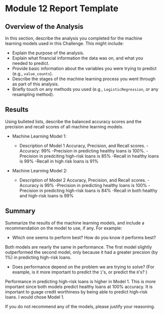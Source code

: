 # Module 12 Report Template

## Overview of the Analysis

In this section, describe the analysis you completed for the machine learning models used in this Challenge. This might include:

* Explain the purpose of the analysis.
* Explain what financial information the data was on, and what you needed to predict.
* Provide basic information about the variables you were trying to predict (e.g., `value_counts`).
* Describe the stages of the machine learning process you went through as part of this analysis.
* Briefly touch on any methods you used (e.g., `LogisticRegression`, or any resampling method).

## Results

Using bulleted lists, describe the balanced accuracy scores and the precision and recall scores of all machine learning models.

* Machine Learning Model 1:
  * Description of Model 1 Accuracy, Precision, and Recall scores.
  -Accuracy: 99%
  -Precision in predicting healthy loans is 100%.
  -Precision in predciting high-risk loans is 85%
  -Recall in healthy loans is 99%
  -Recall in high risk loans is 91%



* Machine Learning Model 2:
  * Description of Model 2 Accuracy, Precision, and Recall scores.
  -Accuracy is 99%
  -Precision in predicting healthy loans is 100%
  -Precision in predicting high-risk loans is 84%
  -Recall in both healthy and high-risk loans is 99%

## Summary

Summarize the results of the machine learning models, and include a recommendation on the model to use, if any. For example:
* Which one seems to perform best? How do you know it performs best?

Both models are nearly the same in performance.  The first model slightly outperformed the second model, only because it had a greater precsion (by 1%) in predicting high-risk loans.

* Does performance depend on the problem we are trying to solve? (For example, is it more important to predict the `1`'s, or predict the `0`'s? )

Performance in predicting high-risk loans is higher in Model 1.  This is more important since both models predict healthy loans at 100% accuracy.  It is important to guage credit worthiness by being able to predict high-risk loans.  I would chose Model 1. 

If you do not recommend any of the models, please justify your reasoning.
